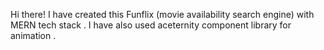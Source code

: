 Hi there!
I have created this Funflix (movie availability search engine) with MERN tech stack .
I have also used aceternity component library for animation .
